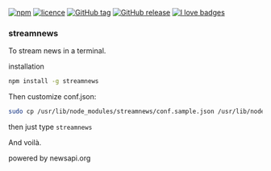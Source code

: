 [![npm](https://img.shields.io/npm/v/streamnews.svg?style=flat-square)](https://www.npmjs.com/package/streamnews)
[![licence](https://img.shields.io/npm/l/streamnews.svg?style=flat-square)](https://github.com/implose/streamnews/blob/master/LICENCE.md)
[![GitHub tag](https://img.shields.io/github/tag/implose/streamnews.svg?style=flat-square)](https://github.com/implose/streamnews/tags)
[![GitHub release](https://img.shields.io/github/release/implose/streamnews.svg?style=flat-square)](https://github.com/implose/streamnews/releases)
[![I love badges](https://img.shields.io/badge/I%20love-badges-FF00FF.svg?style=flat-square)](https://shields.io)

### streamnews
To stream news in a terminal.

installation
``` sh
npm install -g streamnews
```
Then customize conf.json:
``` sh
sudo cp /usr/lib/node_modules/streamnews/conf.sample.json /usr/lib/node_modules/streamnews/conf.json && sudo vi /usr/lib/node_modules/streamnews/conf.json
```

then just type `streamnews`

And voilà.


powered by newsapi.org